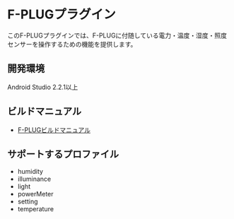 # F-PLUGプラグイン

このF-PLUGプラグインでは、F-PLUGに付随している電力・温度・湿度・照度センサーを操作するための機能を提供します。

## 開発環境
Android Studio 2.2.1以上

## ビルドマニュアル
- [F-PLUGビルドマニュアル](https://github.com/DeviceConnect/DeviceConnect-Android/wiki/F-PLUG-Build)

## サポートするプロファイル

* humidity
* illuminance
* light
* powerMeter
* setting
* temperature

